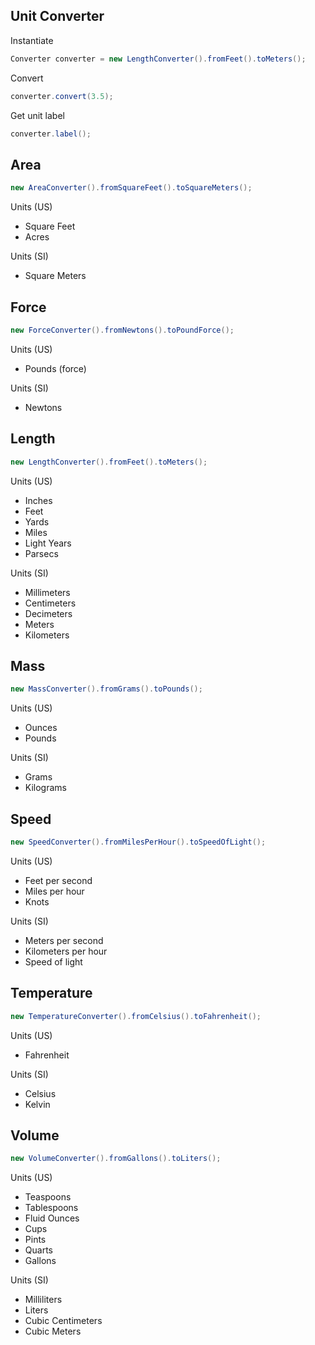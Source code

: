 ## Unit Converter ##

Instantiate

```java
Converter converter = new LengthConverter().fromFeet().toMeters();
```

Convert

```java
converter.convert(3.5);
```

Get unit label

```java
converter.label();
```

## Area ##

```java
new AreaConverter().fromSquareFeet().toSquareMeters();
```

Units (US)
- Square Feet
- Acres

Units (SI)
- Square Meters

## Force ##

```java
new ForceConverter().fromNewtons().toPoundForce();
```

Units (US)
- Pounds (force)

Units (SI)
- Newtons

## Length ##

```java
new LengthConverter().fromFeet().toMeters();
```

Units (US)
- Inches
- Feet
- Yards
- Miles
- Light Years
- Parsecs

Units (SI)
- Millimeters
- Centimeters
- Decimeters
- Meters
- Kilometers

## Mass ##

```java
new MassConverter().fromGrams().toPounds();
```

Units (US)
- Ounces
- Pounds

Units (SI)
- Grams
- Kilograms

## Speed ##

```java
new SpeedConverter().fromMilesPerHour().toSpeedOfLight();
```

Units (US)
- Feet per second
- Miles per hour
- Knots

Units (SI)
- Meters per second
- Kilometers per hour
- Speed of light

## Temperature ##

```java
new TemperatureConverter().fromCelsius().toFahrenheit();
```

Units (US)
- Fahrenheit

Units (SI)
- Celsius
- Kelvin

## Volume ##

```java
new VolumeConverter().fromGallons().toLiters();

```

Units (US)
- Teaspoons
- Tablespoons
- Fluid Ounces
- Cups
- Pints
- Quarts
- Gallons

Units (SI)
- Milliliters
- Liters
- Cubic Centimeters
- Cubic Meters

